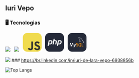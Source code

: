 <!-- Cabeçalho -->
## Iuri Vepo

### :desktop_computer: Tecnologias
<img src="https://cdn.jsdelivr.net/gh/devicons/devicon@latest/icons/html5/html5-original-wordmark.svg" width="60px">&nbsp;&nbsp;&nbsp;<img src="https://cdn.jsdelivr.net/gh/devicons/devicon@latest/icons/css3/css3-original-wordmark.svg" width="60px">&nbsp;&nbsp;&nbsp;<img src="https://github.com/tandpfun/skill-icons/blob/main/icons/JavaScript.svg" width="60px">&nbsp;&nbsp;&nbsp;<img src="https://raw.githubusercontent.com/tandpfun/skill-icons/65dea6c4eaca7da319e552c09f4cf5a9a8dab2c8/icons/PHP-Dark.svg" width="60px">&nbsp;&nbsp;&nbsp;<img src="https://github.com/tandpfun/skill-icons/blob/main/icons/MySQL-Dark.svg" width="60px">

<img src="https://cdn.jsdelivr.net/gh/devicons/devicon@latest/icons/linkedin/linkedin-original-wordmark.svg" width="60px"> ### https://br.linkedin.com/in/iuri-de-lara-vepo-6938856b

![Top Langs](https://github-readme-stats.vercel.app/api/top-langs/?username=anuraghazra&hide_progress=true)
<!--
**iurilvepo/iurilvepo** is a ✨ _special_ ✨ repository because its `README.md` (this file) appears on your GitHub profile.

Here are some ideas to get you started:

- 🔭 I’m currently working on ...
- 🌱 I’m currently learning ...
- 👯 I’m looking to collaborate on ...
- 🤔 I’m looking for help with ...
- 💬 Ask me about ...
- 📫 How to reach me: ...
- 😄 Pronouns: ...
- ⚡ Fun fact: ...
-->
